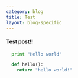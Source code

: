 ```yaml
---
category: blog
title: Test
layout: blog-specific
---
```


#### Test post!!

```python
  print "Hello world"

  def hello():
    return "hello world!" 
```